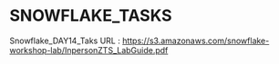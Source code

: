 # SNOWFLAKE_TASKS
Snowflake_DAY14_Taks
URL : https://s3.amazonaws.com/snowflake-workshop-lab/InpersonZTS_LabGuide.pdf
